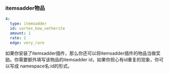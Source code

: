 ### itemsadder物品



```yaml
4:
  type: itemsadder
  id: vortex_bow_netherite
  amount: 1
  rate: 2
  edge: very_rare
```

如果你安装了itemsadder插件，那么你还可以将itemsadder插件的物品当做奖励。你需要额外填写该物品的itemsadder id，如果你担心有id重复的现象，你可以写成 namespace名:id的形式。